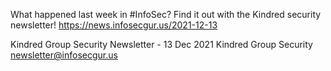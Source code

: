 What happened last week in #InfoSec? Find it out with the Kindred security newsletter!
https://news.infosecgur.us/2021-12-13

Kindred Group Security Newsletter - 13 Dec 2021
Kindred Group Security
newsletter@infosecgur.us
 
